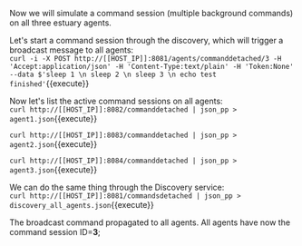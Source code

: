 Now we will simulate a command session (multiple background commands) on all three estuary agents.

Let's start a command session through the discovery, which will trigger a broadcast message to all agents:  
`curl -i -X POST http://[[HOST_IP]]:8081/agents/commanddetached/3 -H 'Accept:application/json' -H 'Content-Type:text/plain' -H 'Token:None' --data $'sleep 1 \n sleep 2 \n sleep 3 \n echo test finished'`{{execute}}

Now let's list the active command sessions on all agents:  
`curl http://[[HOST_IP]]:8082/commanddetached | json_pp > agent1.json`{{execute}}

`curl http://[[HOST_IP]]:8083/commanddetached | json_pp > agent2.json`{{execute}}

`curl http://[[HOST_IP]]:8084/commanddetached | json_pp > agent3.json`{{execute}}

We can do the same thing through the Discovery service:  
`curl http://[[HOST_IP]]:8081/commandsdetached | json_pp > discovery_all_agents.json`{{execute}}

The broadcast command propagated to all agents. All agents have now the command session ID=**3**;
